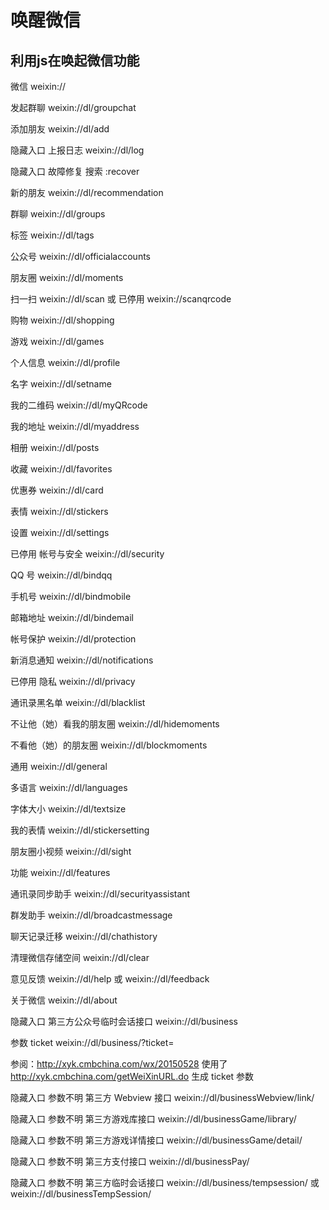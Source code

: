 # 唤醒微信

## 利用js在唤起微信功能

微信 weixin://

发起群聊 weixin://dl/groupchat

添加朋友 weixin://dl/add

隐藏入口 上报日志 weixin://dl/log

隐藏入口 故障修复 搜索 :recover

新的朋友 weixin://dl/recommendation

群聊 weixin://dl/groups

标签 weixin://dl/tags

公众号 weixin://dl/officialaccounts

朋友圈 weixin://dl/moments

扫一扫 weixin://dl/scan 或 已停用 weixin://scanqrcode

购物 weixin://dl/shopping

游戏 weixin://dl/games

个人信息 weixin://dl/profile

名字 weixin://dl/setname

我的二维码 weixin://dl/myQRcode

我的地址 weixin://dl/myaddress

相册 weixin://dl/posts

收藏 weixin://dl/favorites

优惠券 weixin://dl/card

表情 weixin://dl/stickers

设置 weixin://dl/settings

已停用 帐号与安全 weixin://dl/security

QQ 号 weixin://dl/bindqq

手机号 weixin://dl/bindmobile

邮箱地址 weixin://dl/bindemail

帐号保护 weixin://dl/protection

新消息通知 weixin://dl/notifications

已停用 隐私 weixin://dl/privacy

通讯录黑名单 weixin://dl/blacklist

不让他（她）看我的朋友圈 weixin://dl/hidemoments

不看他（她）的朋友圈 weixin://dl/blockmoments

通用 weixin://dl/general

多语言 weixin://dl/languages

字体大小 weixin://dl/textsize

我的表情 weixin://dl/stickersetting

朋友圈小视频 weixin://dl/sight

功能 weixin://dl/features

通讯录同步助手 weixin://dl/securityassistant

群发助手 weixin://dl/broadcastmessage

聊天记录迁移 weixin://dl/chathistory

清理微信存储空间 weixin://dl/clear

意见反馈 weixin://dl/help 或 weixin://dl/feedback

关于微信 weixin://dl/about

隐藏入口 第三方公众号临时会话接口 weixin://dl/business

参数 ticket weixin://dl/business/?ticket=

参阅：http://xyk.cmbchina.com/wx/20150528 使用了 http://xyk.cmbchina.com/getWeiXinURL.do 生成 ticket 参数

隐藏入口 参数不明 第三方 Webview 接口 weixin://dl/businessWebview/link/

隐藏入口 参数不明 第三方游戏库接口 weixin://dl/businessGame/library/

隐藏入口 参数不明 第三方游戏详情接口 weixin://dl/businessGame/detail/

隐藏入口 参数不明 第三方支付接口 weixin://dl/businessPay/

隐藏入口 参数不明 第三方临时会话接口 weixin://dl/business/tempsession/ 或weixin://dl/businessTempSession/